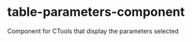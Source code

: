 table-parameters-component
==========================

Component for CTools that display the parameters selected
